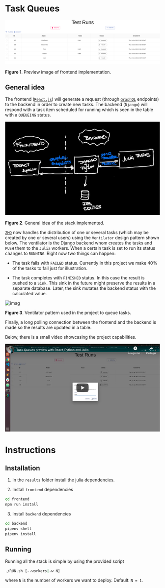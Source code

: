 # Task Queues

![imag](./assets/preview.png)

**Figure 1**. Preview image of frontend implementation.

## General idea

The frontend ([`React.js`](reactjs.org)) will generate a request (through [`GraphQL`](https://graphql.org/) endpoints) to the backend in order to create new tasks. The backend (`Django`) will respond with a task item scheduled for running which is seen in the table with a `QUEUEING` status. 

![imag](./assets/stack.png)

**Figure 2**. General idea of the stack implemented.

[`ZMQ`](https://zeromq.org/) now handles the distribution of one or several tasks (which may be created by one or several users) using the `Ventilator` design pattern shown below. The ventilator is the Django backend whom creates the tasks and `PUSH` them to the `Julia` workers. When a certain task is set to run its status changes to `RUNNING`. Right now two things can happen:

- The task fails with `FAILED` status. Currently in this project we make 40% of the tasks to fail just for illustration.

- The task completes with `FINISHED` status. In this case the result is pushed to a `Sink`. This sink in the future might preserve the results in a separate database. Later, the sink mutates the backend status with the calculated value.

![imag](https://zguide.zeromq.org/images/fig5.png)

**Figure 3**. Ventilator pattern used in the project to queue tasks.

Finally, a long polling connection between the frontend and the backend is made so the results are updated in a table.

Below, there is a small video showcasing the project capabilities.

[![Video Preview](./assets/preview_video.png)](https://youtu.be/iDR7H2wmgDc)

# Instructions 

## Installation

1. In the `results` folder install the julia dependencies.

2. Install `frontend` dependencies

```sh
cd frontend
npm run install
```

3. Install `backend` dependencies

```sh
cd backend
pipenv shell
pipenv install
````

## Running 

Running all the stack is simple by using the provided script

```sh
./RUN.sh [--workers|-w N]
```

where `N` is the number of workers we want to deploy. Default: `N = 1`.
